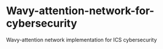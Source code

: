 # Wavy-attention-network-for-cybersecurity
Wavy-attention network implementation for ICS cybersecurity
